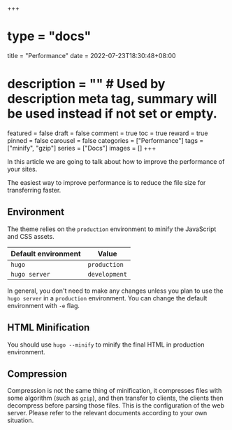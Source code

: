 +++
# type = "docs"
title = "Performance"
date = 2022-07-23T18:30:48+08:00
# description = "" # Used by description meta tag, summary will be used instead if not set or empty.
featured = false
draft = false
comment = true
toc = true
reward = true
pinned = false
carousel = false
categories = ["Performance"]
tags = ["minify", "gzip"]
series = ["Docs"]
images = []
+++

In this article we are going to talk about how to improve the performance of your sites.

<!--more-->

The easiest way to improve performance is to reduce the file size for transferring faster.

## Environment

The theme relies on the `production` environment to minify the JavaScript and CSS assets.

| Default environment | Value |
|---|---|
| `hugo` | `production` |
| `hugo server` | `development` |

In general, you don't need to make any changes unless you plan to use the `hugo server` in a `production` environment.
You can change the default environment with `-e` flag.

## HTML Minification

You should use `hugo --minify` to minify the final HTML in production environment.

## Compression

Compression is not the same thing of minification, it compresses files with some algorithm (such as `gzip`), and then transfer to clients, the clients then decompress before parsing those files.
This is the configuration of the web server. Please refer to the relevant documents according to your own situation.
